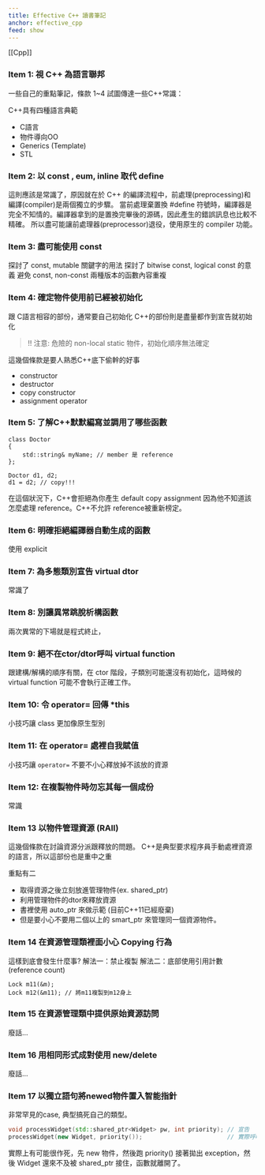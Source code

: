 ```yaml
---
title: Effective C++ 讀書筆記
anchor: effective_cpp
feed: show
---
```


[[Cpp]]

### Item 1:  視 C++ 為語言聯邦

一些自己的重點筆記，條款 1~4 試圖傳達一些C++常識：

C++具有四種語言典範

- C語言
- 物件導向OO
- Generics (Template)
- STL

### Item 2:  以 const , eum, inline 取代 define

這則應該是常識了，原因就在於 C++ 的編譯流程中，前處理(preprocessing)和編譯(compiler)是兩個獨立的步驟。
當前處理棄置換 #define 符號時，編譯器是完全不知情的。編譯器拿到的是置換完畢後的源碼，因此產生的錯誤訊息也比較不精確。
所以盡可能讓前處理器(preprocessor)退役，使用原生的 compiler 功能。

### Item 3: 盡可能使用 const

探討了 const, mutable 關鍵字的用法
探討了 bitwise const, logical const 的意義
避免 const, non-const 兩種版本的函數內容重複

### Item 4: 確定物件使用前已經被初始化

跟 C語言相容的部份，通常要自己初始化
C++的部份則是盡量都作到宣告就初始化

> !! 注意: 危險的 non-local static 物件，初始化順序無法確定

這幾個條款是要人熟悉C++底下偷幹的好事
- constructor
- destructor
- copy constructor
- assignment operator

### Item 5: 了解C++默默編寫並調用了哪些函數

```
class Doctor
{
    std::string& myName; // member 是 reference
};

Doctor d1, d2;
d1 = d2; // copy!!!
```

在這個狀況下，C++會拒絕為你產生 default copy assignment 因為他不知道該怎麼處理 reference。C++不允許 reference被重新榜定。

### Item 6: 明確拒絕編譯器自動生成的函數

使用 explicit

### Item 7: 為多態類別宣告 virtual dtor

常識了

### Item 8: 別讓異常跳脫析構函數

兩次異常的下場就是程式終止，

### Item 9: 絕不在ctor/dtor呼叫 virtual function

跟建構/解構的順序有關，在 ctor 階段，子類別可能還沒有初始化，這時候的 virtual function  可能不會執行正確工作。

### Item 10: 令 operator= 回傳 *this

小技巧讓 class 更加像原生型別

### Item 11: 在 operator= 處裡自我賦值

小技巧讓 `operator=` 不要不小心釋放掉不該放的資源

### Item 12: 在複製物件時勿忘其每一個成份

常識

### Item 13 以物件管理資源 (RAII)

這幾個條款在討論資源分派跟釋放的問題。
C++是典型要求程序員手動處裡資源的語言，所以這部份也是重中之重

重點有二

- 取得資源之後立刻放進管理物件(ex. shared_ptr)
- 利用管理物件的dtor來釋放資源
- 書裡使用 auto_ptr 來做示範 (目前C++11已經廢棄)
- 但是要小心不要用二個以上的 smart_ptr 來管理同一個資源物件。

### Item 14 在資源管理類裡面小心 Copying 行為

這樣到底會發生什麼事?
解法一：禁止複製
解法二：底部使用引用計數 (reference count)

```
Lock m11(&m);
Lock m12(&m11); // 將m11複製到m12身上
```

### Item 15 在資源管理類中提供原始資源訪問

廢話...

### Item 16  用相同形式成對使用 new/delete

​廢話...

### Item 17 以獨立語句將newed物件置入智能指針

非常罕見的case, 典型搞死自己的類型。
​
```cpp
void processWidget(std::shared_ptr<Widget> pw, int priority); // 宣告
processWidget(new Widget, priority());                        // 實際呼叫
```

實際上有可能很作死，先 new 物件，然後跑 priority() 接著拋出 exception，然後 Widget 還來不及被 shared_ptr 接住，函數就離開了。
